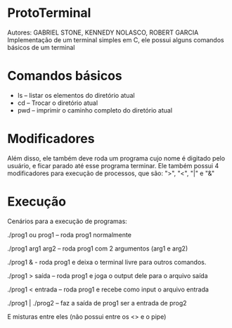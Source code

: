 # ProtoTerminal
 Autores: GABRIEL STONE, KENNEDY NOLASCO, ROBERT GARCIA <br />
 Implementação de um terminal simples em C, ele possui alguns comandos básicos de um terminal
# Comandos básicos
- ls – listar os elementos do diretório atual
- cd – Trocar o diretório atual
- pwd – imprimir o caminho completo do diretório atual
# Modificadores 
Além disso, ele também deve roda um programa cujo nome é digitado pelo usuário, e ficar parado até esse programa terminar.
Ele também possui 4 modificadores para execução de processos, que são: ">", "<", "|" e "&"
# Execução
Cenários para a execução de programas:

./prog1 ou prog1 – roda prog1 normalmente

./prog1 arg1 arg2 – roda prog1 com 2 argumentos (arg1 e arg2)

./prog1 & - roda prog1 e deixa o terminal livre para outros comandos.

./prog1 > saída – roda prog1 e joga o output dele para o arquivo saída

./prog1 < entrada – roda prog1 e recebe como input o arquivo entrada

./prog1 | ./prog2 – faz a saída de prog1 ser a entrada de prog2

E misturas entre eles (não possui entre os <> e o pipe)

